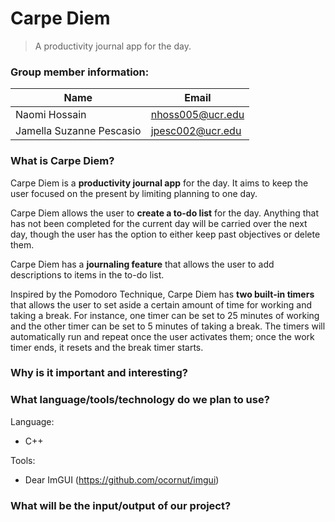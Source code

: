 # Carpe Diem 
> A productivity journal app for the day.

### Group member information:
| Name                     | Email            |
| ------------------------ | ---------------- | 
| Naomi Hossain            | nhoss005@ucr.edu |
| Jamella Suzanne Pescasio | jpesc002@ucr.edu |

### What is Carpe Diem?
Carpe Diem is a **productivity journal app** for the day. It aims to keep the user focused on the present by limiting planning to one day.

Carpe Diem allows the user to **create a to-do list** for the day. Anything that has not been completed for the current day will be carried over the next day, though the user has the option to either keep past objectives or delete them.

Carpe Diem has a **journaling feature** that allows the user to add descriptions to items in the to-do list.

Inspired by the Pomodoro Technique, Carpe Diem has **two built-in timers** that allows the user to set aside a certain amount of time for working and taking a break. For instance, one timer can be set to 25 minutes of working and the other timer can be set to 5 minutes of taking a break. The timers will automatically run and repeat once the user activates them; once the work timer ends, it resets and the break timer starts.

### Why is it important and interesting?


### What language/tools/technology do we plan to use?
Language:
- C++

Tools:
- Dear ImGUI (https://github.com/ocornut/imgui)

### What will be the input/output of our project?
